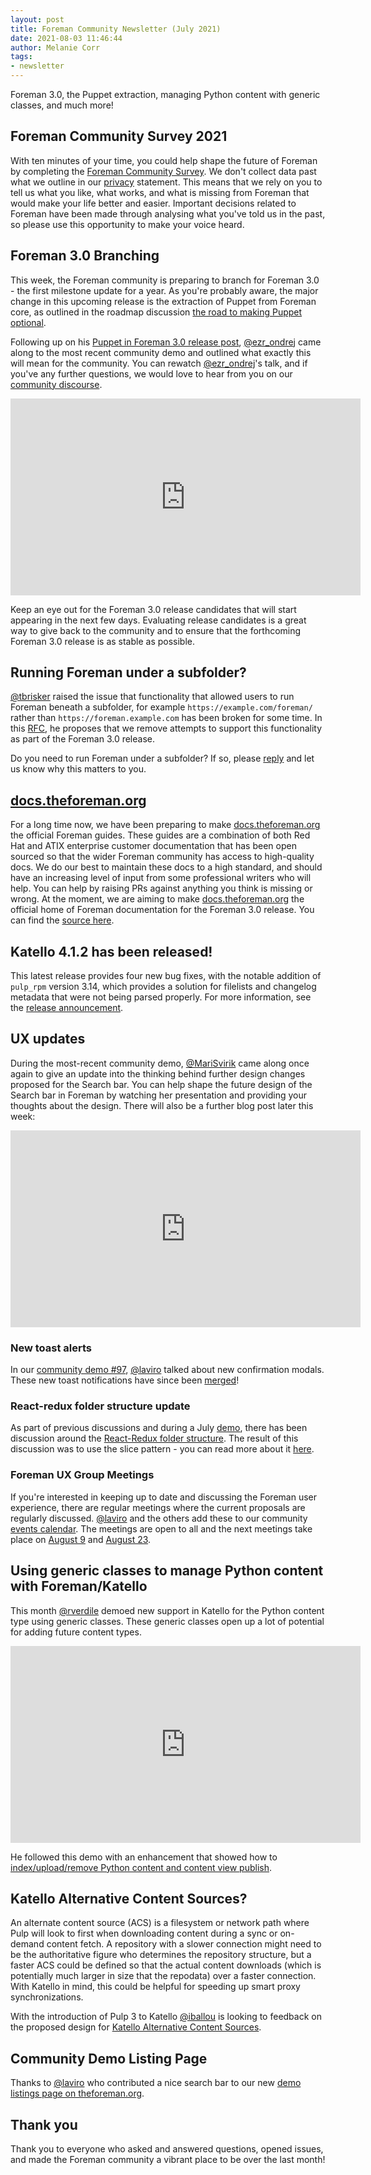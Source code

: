 ```yaml
---
layout: post
title: Foreman Community Newsletter (July 2021)
date: 2021-08-03 11:46:44
author: Melanie Corr
tags:
- newsletter
---
```


Foreman 3.0, the Puppet extraction, managing Python content with generic classes, and much more!

<!--more-->

## Foreman Community Survey 2021

With ten minutes of your time, you could help shape the future of Foreman by completing the [Foreman Community Survey](https://www.surveymonkey.co.uk/r/T526T3G). We don't collect data past what we outline in our [privacy](https://theforeman.org/privacy.html) statement. This means that we rely on you to tell us what you like, what works, and what is missing from Foreman that would make your life better and easier. Important decisions related to Foreman have been made through analysing what you've told us in the past, so please use this opportunity to make your voice heard.

## Foreman 3.0 Branching

This week, the Foreman community is preparing to branch for Foreman 3.0 - the first milestone update for a year. As you're probably aware, the major change in this upcoming release is the extraction of Puppet from Foreman core, as outlined in the roadmap discussion [the road to making Puppet optional](https://community.theforeman.org/t/the-road-to-making-puppet-optional/17983).

Following up on his [Puppet in Foreman 3.0 release post](https://community.theforeman.org/t/puppet-in-3-0-release/24429), [@ezr_ondrej](https://community.theforeman.org/u/ezr-ondrej/summary) came along to the most recent community demo and outlined what exactly this will mean for the community. You can rewatch [@ezr_ondrej](https://community.theforeman.org/u/ezr-ondrej/summary)'s talk, and if you've any further questions, we would love to hear from you on our [community discourse](https://community.theforeman.org/).

<iframe width="560" height="315" src="https://www.youtube.com/embed/J8Z8SVOhTeA?start=1056" title="YouTube video player" frameborder="0" allow="accelerometer; autoplay; clipboard-write; encrypted-media; gyroscope; picture-in-picture" allowfullscreen></iframe>

Keep an eye out for the Foreman 3.0 release candidates that will start appearing in the next few days. Evaluating release candidates is a great way to give back to the community and to ensure that the forthcoming Foreman 3.0 release is as stable as possible.

## Running Foreman under a subfolder?

[@tbrisker](https://community.theforeman.org/u/tbrisker) raised the issue that functionality that allowed users to run Foreman beneath a subfolder, for example `https://example.com/foreman/` rather than `https://foreman.example.com` has been broken for some time. In this [RFC](https://community.theforeman.org/t/rfc-stop-attempting-to-allow-running-foreman-under-a-sub-folder-in-3-0/24526), he proposes that we remove attempts to support this functionality as part of the Foreman 3.0 release.

Do you need to run Foreman under a subfolder? If so, please [reply](https://community.theforeman.org/t/rfc-stop-attempting-to-allow-running-foreman-under-a-sub-folder-in-3-0/24526) and let us know why this matters to you.

## [docs.theforeman.org](https://docs.theforeman.org/)

For a long time now, we have been preparing to make [docs.theforeman.org](https://docs.theforeman.org/) the official Foreman guides. These guides are a combination of both Red Hat and ATIX enterprise customer documentation that has been open sourced so that the wider Foreman community has access to high-quality docs. We do our best to maintain these docs to a high standard, and should have an increasing level of input from some professional writers who will help. You can help by raising PRs against anything you think is missing or wrong. At the moment, we are aiming to make [docs.theforeman.org](https://docs.theforeman.org/) the official home of Foreman documentation for the Foreman 3.0 release. You can find the [source here](https://github.com/theforeman/foreman-documentation).

## Katello 4.1.2 has been released!

This latest release provides four new bug fixes, with the notable addition of `pulp_rpm` version 3.14, which provides a solution for filelists and changelog metadata that were not being parsed properly. For more information, see the [release announcement](https://community.theforeman.org/t/katello-4-1-2-has-been-released/24688).

## UX updates

During the most-recent community demo, [@MariSvirik](https://community.theforeman.org/u/marisvirik/summary) came along once again to give an update into the thinking behind further design changes proposed for the Search bar. You can help shape the future design of the Search bar in Foreman by watching her presentation and providing your thoughts about the design. There will also be a further blog post later this week:

<iframe width="560" height="315" src="https://www.youtube.com/embed/J8Z8SVOhTeA?start=527" title="YouTube video player" frameborder="0" allow="accelerometer; autoplay; clipboard-write; encrypted-media; gyroscope; picture-in-picture" allowfullscreen></iframe>


### New toast alerts

In our [community demo #97](https://youtu.be/Ly8_DM_01H0?t=1654), [@laviro](https://community.theforeman.org/u/tbrisker) talked about new confirmation modals. These new toast notifications have since been [merged](https://github.com/theforeman/foreman/pull/8629)!

### React-redux folder structure update

As part of previous discussions and during a July [demo](https://youtu.be/Ly8_DM_01H0?t=2095), there has been discussion around the [React-Redux folder structure](https://community.theforeman.org/t/rethinking-react-redux-folder-structure/24183/24). The result of this discussion was to use the slice pattern - you can read more about it [here](https://community.theforeman.org/t/add-react-error-boundary/24456).

### Foreman UX Group Meetings

If you're interested in keeping up to date and discussing the Foreman user experience, there are regular meetings where the current proposals are regularly discussed. [@laviro](https://community.theforeman.org/u/laviro) and the others add these to our community [events calendar](https://community.theforeman.org/c/events/l/calendar). The meetings are open to all and the next meetings take place on [August 9](https://community.theforeman.org/t/ux-interest-group-meeting-09-08-21/24703) and [August 23](https://community.theforeman.org/t/ux-interest-group-meeting-23-08-21/24704).

## Using generic classes to manage Python content with Foreman/Katello

This month [@rverdile](https://community.theforeman.org/u/rverdile/summary) demoed new support in Katello for the Python content type using generic classes. These generic classes open up a lot of potential for adding future content types.

<iframe width="560" height="315" src="https://www.youtube.com/embed/Ly8_DM_01H0?start=388" title="YouTube video player" frameborder="0" allow="accelerometer; autoplay; clipboard-write; encrypted-media; gyroscope; picture-in-picture" allowfullscreen></iframe>

He followed this demo with an enhancement that showed how to [index/upload/remove Python content and content view publish](https://youtu.be/J8Z8SVOhTeA?t=2283).

## Katello Alternative Content Sources?

An alternate content source (ACS) is a filesystem or network path where Pulp will look to first when downloading content during a sync or on-demand content fetch. A repository with a slower connection might need to be the authoritative figure who determines the repository structure, but a faster ACS could be defined so that the actual content downloads (which is potentially much larger in size that the repodata) over a faster connection. With Katello in mind, this could be helpful for speeding up smart proxy synchronizations.

With the introduction of Pulp 3 to Katello [@iballou](https://community.theforeman.org/u/iballou) is looking to feedback on the proposed design for [Katello Alternative Content Sources](https://community.theforeman.org/t/rfc-katello-alternate-content-sources/24612).

## Community Demo Listing Page

Thanks to [@laviro](https://community.theforeman.org/u/laviro) who contributed a nice search bar to our new [demo listings page on theforeman.org](https://theforeman.org/demos-2021.html).

## Thank you

Thank you to everyone who asked and answered questions, opened issues, and made the Foreman community a vibrant place to be over the last month!
